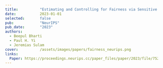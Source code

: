 ```yaml
---
title:          "Estimating and Controlling for Fairness via Sensitive Attribute Predictors"
date:           2023-01-01
selected:       false
pub:            "NeurIPS"
pub_date:       "2023"
authors:
  - Beepul Bharti
  - Paul H. Yi
  - Jeremias Sulam
cover:          /assets/images/papers/fairness_neurips.png
links:
  Paper: https://proceedings.neurips.cc/paper_files/paper/2023/file/752820c79b4ebb72809014bdfdedd603-Paper-Conference.pdf
---
```

